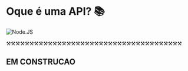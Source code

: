 # Oque é uma API? 📚
![Node.JS](https://isitics.com/wp-content/uploads/2019/06/2400%D1%851260-rw-blog-node-js.png)

⚒⚒⚒⚒⚒⚒⚒⚒⚒⚒⚒⚒⚒⚒⚒⚒⚒⚒⚒⚒⚒⚒⚒⚒⚒⚒⚒⚒⚒⚒⚒⚒⚒⚒⚒⚒⚒⚒
## EM CONSTRUCAO 